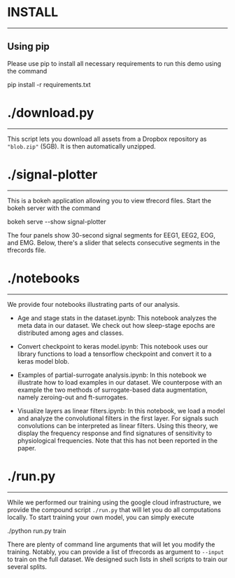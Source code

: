 
# INSTALL
---------

## Using pip

Please use pip to install all necessary requirements to run this demo using
the command

  pip install -r requirements.txt

# ./download.py
---------------

This script lets you download all assets from a Dropbox repository as
`"blob.zip"` (5GB).  It is then automatically unzipped.


# ./signal-plotter
------------------

This is a bokeh application allowing you to view tfrecord files.  Start the
bokeh server with the command
  
  bokeh serve --show signal-plotter

The four panels show 30-second signal segments for EEG1, EEG2, EOG, and EMG.
Below, there's a slider that selects consecutive segments in the tfrecords
file.

# ./notebooks
-------------

We provide four notebooks illustrating parts of our analysis.

- Age and stage stats in the dataset.ipynb: This notebook analyzes the meta
  data in our dataset.  We check out how sleep-stage epochs are distributed
  among ages and classes.

- Convert checkpoint to keras model.ipynb:  This notebook uses our library
  functions to load a tensorflow checkpoint and convert it to a keras model
  blob.

- Examples of partial-surrogate analysis.ipynb:  In this notebook we illustrate
  how to load examples in our dataset.  We counterpose with an example the two
  methods of surrogate-based data augmentation, namely zeroing-out and
  ft-surrogates.

- Visualize layers as linear filters.ipynb:  In this notebook, we load a model
  and analyze the convolutional filters in the first layer.  For signals such
  convolutions can be interpreted as linear filters.  Using this theory, we
  display the frequency response and find signatures of sensitivity to
  physiological frequencies.  Note that this has not been reported in the
  paper.

# ./run.py
----------

While we performed our training using the google cloud infrastructure, we
provide the compound script `./run.py` that will let you do all computations
locally.  To start training your own model, you can simply execute

  ./python run.py train

There are plenty of command line arguments that will let you modify the
training.  Notably, you can provide a list of tfrecords as argument to
`--input` to train on the full dataset.  We designed such lists in shell
scripts to train our several splits.
